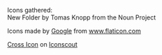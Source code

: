 
Icons gathered:  
New Folder by Tomas Knopp from the Noun Project

<div>Icons made by <a href="https://www.flaticon.com/authors/google" title="Google">Google</a> from <a href="https://www.flaticon.com/" title="Flaticon">www.flaticon.com</a></div>

<a href="https://iconscout.com/icons/cross" target="_blank">Cross Icon</a> on <a href="https://iconscout.com">Iconscout</a>